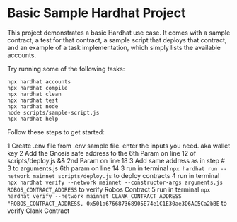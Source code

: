 # Basic Sample Hardhat Project

This project demonstrates a basic Hardhat use case. It comes with a sample contract, a test for that contract, a sample script that deploys that contract, and an example of a task implementation, which simply lists the available accounts.

Try running some of the following tasks:

```shell
npx hardhat accounts
npx hardhat compile
npx hardhat clean
npx hardhat test
npx hardhat node
node scripts/sample-script.js
npx hardhat help
```

Follow these steps to get started:

1   Create .env file from .env sample file. enter the inputs you need. aka wallet key
2   Add the Gnosis safe address to the 6th Param on line 12 of scripts/deploy.js && 2nd Param on line 18
3   Add same address as in step # 3 to arguments.js 6th param on line 14 
3   run in terminal ``npx hardhat run --network mainnet scripts/deploy.js`` to deploy contracts
4   run in terminal ``npx hardhat verify --network mainnet --constructor-args arguments.js ROBOS_CONTRACT_ADDRESS`` to verify Robos Contract
5   run in terminal ``npx hardhat verify --network mainnet CLANK_CONTRACT_ADDRESS "ROBOS_CONTRACT_ADDRESS, 0x501a676687368905E74e1C1E30ae3D6AC5Ca2bBE`` to verify Clank Contract


